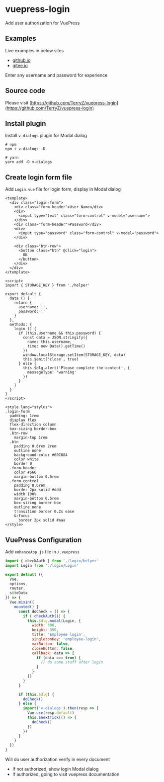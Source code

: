 # vuepress-login

Add user authorization for VuePress

<template>
<button type="button" @click="clear">Clear login status</button>
</template>

## Examples

Live examples in below sites

- [github.io](https://terryz.github.io/vuepress-login)
- [gitee.io](https://terryz.gitee.io/vuepress-login)

Enter any username and password for experience

## Source code

Please visit [https://github.com/TerryZ/vuepress-login](https://github.com/TerryZ/vuepress-login)

## Install plugin

Install `v-dialogs` plugin for Modal dialog

```
# npm
npm i v-dialogs -D

# yarn
yarn add -D v-dialogs
```

## Create login form file

Add `Login.vue` file for login form, display in Modal dialog

```vue
<template>
  <div class="login-form">
    <div class="form-header">User Name</div>
    <div>
      <input type="text" class="form-control" v-model="username">
    </div>
    <div class="form-header">Password</div>
    <div>
      <input type="password" class="form-control" v-model="password">
    </div>

    <div class="btn-row">
      <button class="btn" @click="login">
        OK
      </button>
    </div>
  </div>
</template>

<script>
import { STORAGE_KEY } from './helper'

export default {
  data () {
    return {
      username: '',
      password: ''
    }
  },
  methods: {
    login () {
      if (this.username && this.password) {
        const data = JSON.stringify({
          name: this.username,
          time: new Date().getTime()
        })
        window.localStorage.setItem(STORAGE_KEY, data)
        this.$emit('close', true)
      } else {
        this.$dlg.alert('Please complete the content', {
          messageType: 'warning'
        })
      }
    }
  }
}
</script>

<style lang="stylus">
.login-form
  padding: 1rem
  display flex
  flex-direction column
  box-sizing border-box
  .btn-row
    margin-top 1rem
  .btn
    padding 0.6rem 2rem
    outline none
    background-color #60C084
    color white
    border 0
  .form-header
    color #666
    margin-bottom 0.5rem
  .form-control
    padding 0.6rem
    border 2px solid #ddd
    width 100%
    margin-bottom 0.5rem
    box-sizing border-box
    outline none
    transition border 0.2s ease
    &:focus
      border 2px solid #aaa
</style>
```

## VuePress Configuration

Add `enhanceApp.js` file in `/.vuepress`

```js
import { checkAuth } from './login/helper'
import Login from './login/Login'

export default ({
  Vue,
  options,
  router,
  siteData
}) => {
  Vue.mixin({
    mounted() {
      const doCheck = () => {
        if (!checkAuth()) {
          this.$dlg.modal(Login, {
            width: 300,
            height: 350,
            title: 'Employee login',
            singletonKey: 'employee-login',
            maxButton: false,
            closeButton: false,
            callback: data => {
              if (data === true) {
                // do some stuff after login
              }
            }
          })
        }
      }

      if (this.$dlg) {
        doCheck()
      } else {
        import('v-dialogs').then(resp => {
          Vue.use(resp.default)
          this.$nextTick(() => {
            doCheck()
          })
        })
      }
    }
  })
}
```
Will do user authorization verify in every document

- If not authorized, show login Modal dialog
- If authorized, going to visit vuepress documentation

<script>
export default {
  methods: {
    clear () {
      window.localStorage.clear()
      alert('User login status has been cleared!');
    }
  }
}
</script>